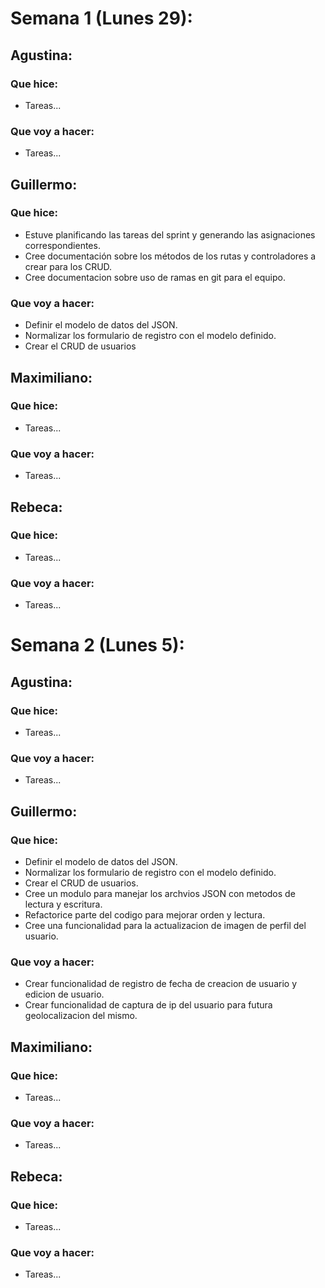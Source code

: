 # Semana 1 (Lunes 29):

## Agustina:
### Que hice: 
- Tareas...
### Que voy a hacer:
- Tareas...

## Guillermo:
### Que hice: 
- Estuve planificando las tareas del sprint y generando las asignaciones correspondientes.
- Cree documentación sobre los métodos de los rutas y controladores a crear para los CRUD.
- Cree documentacion sobre uso de ramas en git para el equipo.
### Que voy a hacer:
- Definir el modelo de datos del JSON.
- Normalizar los formulario de registro con el modelo definido.
- Crear el CRUD de usuarios

## Maximiliano:
### Que hice: 
- Tareas...
### Que voy a hacer:
- Tareas...

## Rebeca:
### Que hice: 
- Tareas...
### Que voy a hacer:
- Tareas...

# Semana 2 (Lunes 5):

## Agustina:
### Que hice: 
- Tareas...
### Que voy a hacer:
- Tareas...

## Guillermo:
### Que hice: 
- Definir el modelo de datos del JSON.
- Normalizar los formulario de registro con el modelo definido.
- Crear el CRUD de usuarios.
- Cree un modulo para manejar los archvios JSON con metodos de lectura y escritura.
- Refactorice parte del codigo para mejorar orden y lectura.
- Cree una funcionalidad para la actualizacion de imagen de perfil del usuario.
### Que voy a hacer:
- Crear funcionalidad de registro de fecha de creacion de usuario y edicion de usuario.
- Crear funcionalidad de captura de ip del usuario para futura geolocalizacion del mismo.

## Maximiliano:
### Que hice: 
- Tareas...
### Que voy a hacer:
- Tareas...

## Rebeca:
### Que hice: 
- Tareas...
### Que voy a hacer:
- Tareas...
